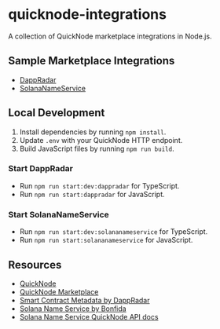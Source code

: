 # quicknode-integrations

A collection of QuickNode marketplace integrations in Node.js.

## Sample Marketplace Integrations

- [DappRadar](src/dappRadar/)
- [SolanaNameService](src/solanaNameService/)

## Local Development

1. Install dependencies by running `npm install`.
2. Update `.env` with your QuickNode HTTP endpoint.
3. Build JavaScript files by running `npm run build`.

### Start DappRadar

- Run `npm run start:dev:dappradar` for TypeScript.
- Run `npm run start:dappradar` for JavaScript.

### Start SolanaNameService

- Run `npm run start:dev:solananameservice` for TypeScript.
- Run `npm run start:solananameservice` for JavaScript.

## Resources

- [QuickNode](https://www.quicknode.com/)
- [QuickNode Marketplace](https://marketplace.quicknode.com/catalog)
- [Smart Contract Metadata by DappRadar](https://marketplace.quicknode.com/add-on/dappradar-verification)
- [Solana Name Service by Bonfida](https://marketplace.quicknode.com/add-on/solana-name-service)
- [Solana Name Service QuickNode API docs](https://sns.guide/sns-quicknode/index.html)

